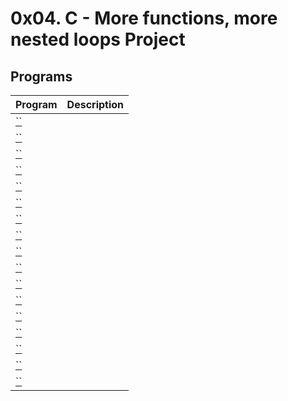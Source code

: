 # 0x04. C - More functions, more nested loops Project

## Programs

| **Program** | **Description** |
|-------------|-----------------|
| [``]() |  |
| [``]() |  |
| [``]() |  |
| [``]() |  |
| [``]() |  |
| [``]() |  |
| [``]() |  |
| [``]() |  |
| [``]() |  |
| [``]() |  |
| [``]() |  |
| [``]() |  |
| [``]() |  |
| [``]() |  |
| [``]() |  |
| [``]() |  |
| [``]() |  |

